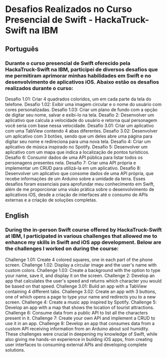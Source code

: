 # Desafios Realizados no Curso Presencial de Swift - HackaTruck-Swift na IBM

## Português
### Durante o curso presencial de Swift oferecido pela HackaTruck-Swift na IBM, participei de diversos desafios que me permitiram aprimorar minhas habilidades em Swift e no desenvolvimento de aplicativos iOS. Abaixo estão os desafios realizados durante o curso:

Desafio 1.01: Criar 4 quadrados coloridos, um em cada parte da tela do telefone.
Desafio 1.02: Exibir uma imagem circular e o nome do usuário com cores personalizadas.
Desafio 1.03: Criar um plano de fundo com a opção de digitar seu nome, salvar e exibi-lo na tela.
Desafio 2: Desenvolver um aplicativo que calcula a velocidade do usuário e retorna qual personagem você seria com base nessa velocidade.
Desafio 3.01: Criar um aplicativo com uma TabView contendo 4 abas diferentes.
Desafio 3.02: Desenvolver um aplicativo com 3 botões, sendo que um deles abre uma página para digitar seu nome e redireciona para uma nova tela.
Desafio 4: Criar um aplicativo de música inspirado no Spotify.
Desafio 5: Desenvolver um aplicativo com um mapa que indica a localização de pontos turísticos.
Desafio 6: Consumir dados de uma API pública para listar todos os personagens presentes nela.
Desafio 7: Criar uma API própria e implementar um CRUD para utilizá-la em um aplicativo.
Desafio 8: Desenvolver um aplicativo que consome dados de uma API própria, que recebe informações de um Arduino sobre a umidade da terra.
Esses desafios foram essenciais para aprofundar meu conhecimento em Swift, além de me proporcionar uma visão prática sobre o desenvolvimento de aplicativos iOS, desde a criação de interfaces até o consumo de APIs externas e a criação de soluções completas.

## English
### During the in-person Swift course offered by HackaTruck-Swift at IBM, I participated in various challenges that allowed me to enhance my skills in Swift and iOS app development. Below are the challenges I worked on during the course:

Challenge 1.01: Create 4 colored squares, one in each part of the phone screen.
Challenge 1.02: Display a circular image and the user's name with custom colors.
Challenge 1.03: Create a background with the option to type your name, save it, and display it on the screen.
Challenge 2: Develop an app that calculates the user's speed and returns which character you would be based on that speed.
Challenge 3.01: Build an app with a TabView containing 4 different tabs.
Challenge 3.02: Create an app with 3 buttons, one of which opens a page to type your name and redirects you to a new screen.
Challenge 4: Create a music app inspired by Spotify.
Challenge 5: Develop an app with a map that shows the location of tourist attractions.
Challenge 6: Consume data from a public API to list all the characters present in it.
Challenge 7: Create your own API and implement a CRUD to use it in an app.
Challenge 8: Develop an app that consumes data from a custom API receiving information from an Arduino about soil humidity.
These challenges were crucial in deepening my knowledge of Swift, while also giving me hands-on experience in building iOS apps, from creating user interfaces to consuming external APIs and developing complete solutions.

